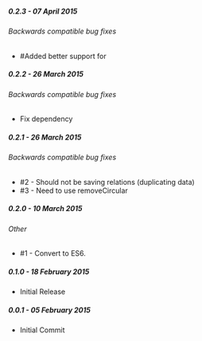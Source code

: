 ##### 0.2.3 - 07 April 2015

###### Backwards compatible bug fixes
- #Added better support for

##### 0.2.2 - 26 March 2015

###### Backwards compatible bug fixes
- Fix dependency

##### 0.2.1 - 26 March 2015

###### Backwards compatible bug fixes
- #2 - Should not be saving relations (duplicating data)
- #3 - Need to use removeCircular

##### 0.2.0 - 10 March 2015

###### Other
- #1 - Convert to ES6.

##### 0.1.0 - 18 February 2015

- Initial Release

##### 0.0.1 - 05 February 2015

- Initial Commit
